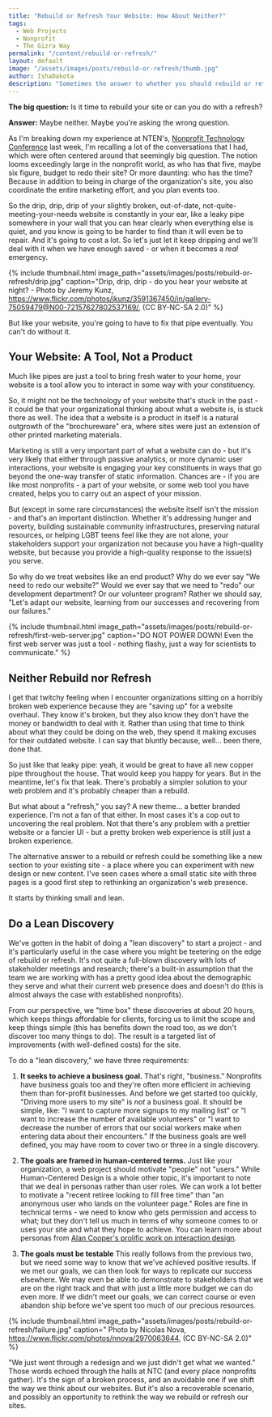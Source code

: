 ```yaml
---
title: "Rebuild or Refresh Your Website: How About Neither?"
tags:
  - Web Projects
  - Nonprofit
  - The Gizra Way
permalink: "/content/rebuild-or-refresh/"
layout: default  
image: "/assets/images/posts/rebuild-or-refresh/thumb.jpg"   
author: IshaDakota  
description: "Sometimes the answer to whether you should rebuild or refresh your website is neither - a lean discovery can help you out."
---
```


**The big question:** Is it time to rebuild your site or can you do with a refresh?

**Answer:** Maybe neither. Maybe you're asking the wrong question.

As I'm breaking down my experience at NTEN's, [Nonprofit Technology Conference](https://www.nten.org/ntc/) last week, I'm recalling a lot of the conversations that I had, which were often centered around that seemingly big question. The notion looms exceedingly large in the nonprofit world, as who has that five, maybe six figure, budget to redo their site? Or more daunting: who has the time? Because in addition to being in charge of the organization's site, you also coordinate the entire marketing effort, and you plan events too.

<!-- more -->

So the drip, drip, drip of your slightly broken, out-of-date, not-quite-meeting-your-needs website is constantly in your ear, like a leaky pipe somewhere in your wall that you can hear clearly when everything else is quiet, and you know is going to be harder to find than it will even be to repair. And it's going to cost a lot. So let's just let it keep dripping and we'll deal with it when we have enough saved - or when it becomes a *real* emergency.

{% include thumbnail.html image_path="assets/images/posts/rebuild-or-refresh/drip.jpg" caption="Drip, drip, drip - do you hear your website at night? - Photo by Jeremy Kunz, https://www.flickr.com/photos/jkunz/3591367450/in/gallery-75059479@N00-72157627802537169/,  (CC BY-NC-SA 2.0)" %}

But like your website, you're going to have to fix that pipe eventually. You can't do without it.

## Your Website: A Tool, Not a Product

Much like pipes are just a tool to bring fresh water to your home, your website is a tool allow you to interact in some way with your constituency.

So, it might not be the technology of your website that's stuck in the past - it could be that your organizational thinking about what a website is, is stuck there as well. The idea that a website is a product in itself is a natural outgrowth of the "brochureware" era, where sites were just an extension of other printed marketing materials.

Marketing is still a very important part of what a website can do - but it's very likely that either through passive analytics, or more dynamic user interactions, your website is engaging your key constituents in ways that go beyond the one-way transfer of static information. Chances are - if you are like most nonprofits - a part of your website, or some web tool you have created, helps you to  carry out an aspect of your mission.

But (except in some rare circumstances) the website itself isn't the mission - and that's an important distinction. Whether it's addressing hunger and poverty, building sustainable community infrastructures, preserving natural resources, or helping LGBT teens feel like they are not alone, your stakeholders support your organization not because you have a high-quality website, but because you provide a high-quality response to the issue(s) you serve.

So why do we treat websites like an end product? Why do we ever say "We need to redo our website?" Would we ever say that we need to "redo" our development department? Or our volunteer program? Rather we should say, "Let's adapt our website, learning from our successes and recovering from our failures."

{% include thumbnail.html image_path="assets/images/posts/rebuild-or-refresh/first-web-server.jpg" caption="DO NOT POWER DOWN! Even the first web server was just a tool - nothing flashy, just a way for scientists to communicate." %}

## Neither Rebuild nor Refresh

I get that twitchy feeling when I encounter organizations sitting on a horribly broken web experience because they are "saving up" for a website overhaul. They know it's broken, but they also know they don't have the money or bandwidth to deal with it. Rather than using that time to think about what they could be doing on the web, they spend it making excuses for their outdated website. I can say that bluntly because, well... been there, done that.

So just like that leaky pipe: yeah, it would be great to have all new copper pipe throughout the house. That would keep you happy for years. But in the meantime, let's fix that leak. There's probably a simpler solution to your web problem and it's probably cheaper than a rebuild.

But what about a "refresh," you say? A new theme... a better branded experience. I'm not a fan of that either. In most cases it's a cop out to uncovering the real problem. Not that there's any problem with a prettier website or a fancier UI - but a pretty broken web experience is still just a broken experience.

The alternative answer to a rebuild or refresh could be something like a new section to your existing site - a place where you can experiment with new design or new content. I've seen cases where a small static site with three pages is a good first step to rethinking an organization's web presence.

It starts by thinking small and lean.

## Do a Lean Discovery

We've gotten in the habit of doing a "lean discovery" to start a project - and it's particularly useful in the case where you might be teetering on the edge of rebuild or refresh. It's not quite a full-blown discovery with lots of stakeholder meetings and research; there's a built-in assumption that the team we are working with has a pretty good idea about the demographic they serve and what their current web presence does and doesn't do (this is almost always the case with established nonprofits).

From our perspective, we "time box" these discoveries at about 20 hours, which keeps things affordable for clients, forcing us to limit the scope and keep things simple (this has benefits down the road too, as we don't discover too many things to do). The result is a targeted list of improvements (with well-defined costs) for the site.

To do a "lean discovery," we have three requirements:

1. **It seeks to achieve a business goal.** That's right, "business." Nonprofits have business goals too and they're often more efficient in achieving them than for-profit businesses. And before we get started too quickly, "Driving more users to my site" is *not* a business goal. It should be simple, like: "I want to capture more signups to my mailing list" or "I want to increase the number of available volunteers" or "I want to decrease the number of errors that our social workers make when entering data about their encounters." If the business goals are well defined, you may have room to cover two or three in a single discovery.

2. **The goals are framed in human-centered terms.** Just like your organization, a web project should motivate "people" not "users." While Human-Centered Design is a whole other topic, it's important to note that we deal in personas rather than user roles. We can work a lot better to motivate a "recent retiree looking to fill free time" than "an anonymous user who lands on the volunteer page." Roles are fine in technical terms - we need to know who gets permission and access to what; but they don't tell us much in terms of why someone comes to or uses your site and what they hope to achieve. You can learn more about personas from [Alan Cooper's prolific work on interaction design](https://www.cooper.com/journal/2001/08/perfecting_your_personas).

3. **The goals must be testable** This really follows from the previous two, but we need some way to know that we've achieved positive results. If we met our goals, we can then look for ways to replicate our success elsewhere. We may even be able to demonstrate to stakeholders that we are on the right track and that with just a little more budget we can do even more. If we didn't meet our goals, we can correct course or even abandon ship before we've spent too much of our precious resources.

{% include thumbnail.html image_path="assets/images/posts/rebuild-or-refresh/failure.jpg" caption=" Photo by Nicolas Nova, https://www.flickr.com/photos/nnova/2970063644,  (CC BY-NC-SA 2.0)" %}

 "We just went through a redesign and we just didn't get what we wanted." Those words echoed through the halls at NTC (and every place nonprofits gather). It's the sign of a broken process, and an avoidable one if we shift the way we think about our websites. But it's also a recoverable scenario, and possibly an opportunity to rethink the way we rebuild or refresh our sites.
